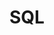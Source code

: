 ---
layout: tag-list
type: tag
title: SQL
slug: SQL
category: Tag
sidebar: false
description: >
    TSQL (Structured Query Language) es un lenguaje de programación diseñado para administrar y manipular bases de datos relacionales. Fue desarrollado originalmente en la década de 1970 y se ha convertido en el estándar de facto para interactuar con sistemas de gestión de bases de datos relacionales (SGBDR).
---